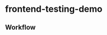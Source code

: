 frontend-testing-demo
============================================================

Workflow
------------------------------------------------------------

